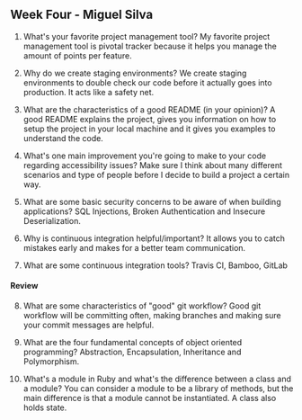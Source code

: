 ## Week Four - Miguel Silva

1. What's your favorite project management tool?
  My favorite project management tool is pivotal tracker because it helps you manage the amount of points per feature.

2. Why do we create staging environments?
  We create staging environments to double check our code before it actually goes into production. It acts like a safety net.

3. What are the characteristics of a good README (in your opinion)?
  A good README explains the project, gives you information on how to setup the project in your local machine and it gives you examples to understand the code.

4. What's one main improvement you're going to make to your code regarding accessibility issues?
  Make sure I think about many different scenarios and type of people before I decide to build a project a certain way.

5. What are some basic security concerns to be aware of when building applications?
  SQL Injections, Broken Authentication and Insecure Deserialization.


6. Why is continuous integration helpful/important?
  It allows you to catch mistakes early and makes for a better team communication.

7. What are some continuous integration tools?
  Travis CI, Bamboo, GitLab

#### Review  

8. What are some characteristics of "good" git workflow?
  Good git workflow will be committing often, making branches and making sure your commit messages are helpful.


9. What are the four fundamental concepts of object oriented programming?
  Abstraction, Encapsulation, Inheritance and Polymorphism.


10. What's a module in Ruby and what's the difference between a class and a module?
  You can consider a module to be a library of methods, but the main difference is that a module cannot be instantiated. A class also holds state.
